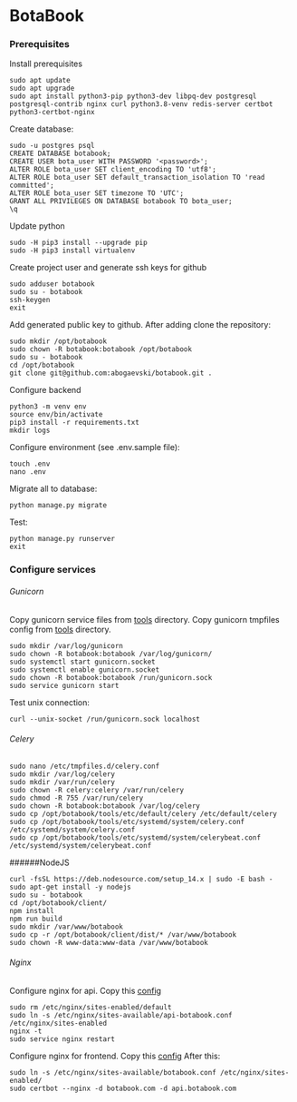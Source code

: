 # BotaBook

[comment]: <> (## Getting started)
### Prerequisites
Install prerequisites
```
sudo apt update
sudo apt upgrade
sudo apt install python3-pip python3-dev libpq-dev postgresql postgresql-contrib nginx curl python3.8-venv redis-server certbot python3-certbot-nginx

```
Create database:
```
sudo -u postgres psql
CREATE DATABASE botabook;
CREATE USER bota_user WITH PASSWORD '<password>';
ALTER ROLE bota_user SET client_encoding TO 'utf8';
ALTER ROLE bota_user SET default_transaction_isolation TO 'read committed';
ALTER ROLE bota_user SET timezone TO 'UTC';
GRANT ALL PRIVILEGES ON DATABASE botabook TO bota_user;
\q
```
Update python
```
sudo -H pip3 install --upgrade pip
sudo -H pip3 install virtualenv
```
Create project user and generate ssh keys for github
```
sudo adduser botabook
sudo su - botabook
ssh-keygen
exit
```
Add generated public key to github. After adding clone the repository:
```
sudo mkdir /opt/botabook
sudo chown -R botabook:botabook /opt/botabook
sudo su - botabook
cd /opt/botabook
git clone git@github.com:abogaevski/botabook.git .
```
Configure backend
```
python3 -m venv env
source env/bin/activate
pip3 install -r requirements.txt
mkdir logs
```
Configure environment (see .env.sample file):
```
touch .env
nano .env
```
Migrate all to database:
```
python manage.py migrate
```
Test:
```
python manage.py runserver
exit
```
### Configure services
###### Gunicorn
Copy gunicorn service files from [tools](/tools/config/etc/systemd/system) directory.
Copy gunicorn tmpfiles config from [tools](/tools/config/etc/tmpfiles.d) directory.
```
sudo mkdir /var/log/gunicorn
sudo chown -R botabook:botabook /var/log/gunicorn/
sudo systemctl start gunicorn.socket
sudo systemctl enable gunicorn.socket
sudo chown -R botabook:botabook /run/gunicorn.sock
sudo service gunicorn start
```
Test unix connection:
```
curl --unix-socket /run/gunicorn.sock localhost
```
###### Celery
```
sudo nano /etc/tmpfiles.d/celery.conf
sudo mkdir /var/log/celery
sudo mkdir /var/run/celery
sudo chown -R celery:celery /var/run/celery
sudo chmod -R 755 /var/run/celery
sudo chown -R botabook:botabook /var/log/celery
sudo cp /opt/botabook/tools/etc/default/celery /etc/default/celery
sudo cp /opt/botabook/tools/etc/systemd/system/celery.conf /etc/systemd/system/celery.conf
sudo cp /opt/botabook/tools/etc/systemd/system/celerybeat.conf /etc/systemd/system/celerybeat.conf
```
######NodeJS
```
curl -fsSL https://deb.nodesource.com/setup_14.x | sudo -E bash -
sudo apt-get install -y nodejs
sudo su - botabook
cd /opt/botabook/client/
npm install
npm run build
sudo mkdir /var/www/botabook
sudo cp -r /opt/botabook/client/dist/* /var/www/botabook
sudo chown -R www-data:www-data /var/www/botabook
```

###### Nginx
Configure nginx for api. Copy this [config](/tools/config/etc/nginx/sites-available/api-botabook.conf%20)

```
sudo rm /etc/nginx/sites-enabled/default
sudo ln -s /etc/nginx/sites-available/api-botabook.conf /etc/nginx/sites-enabled
nginx -t
sudo service nginx restart
```
Configure nginx for frontend. Copy this [config](/tools/config/etc/nginx/sites-available/botabook.conf%20)
After this:
```
sudo ln -s /etc/nginx/sites-available/botabook.conf /etc/nginx/sites-enabled/
sudo certbot --nginx -d botabook.com -d api.botabook.com
```



[comment]: <> (sudo nano /etc/systemd/system/gunicorn.socket)

[comment]: <> (```)

[comment]: <> (    redis - for celery queue)

[comment]: <> (    celery -A src beat)

[comment]: <> (    celery -A src worker --loglevel=debug --concurrency=4)


